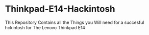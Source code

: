 # Thinkpad-E14-Hackintosh
This Repository Contains all the Things you Will need for a succesful hckintosh for The Lenovo Thinkpad E14

